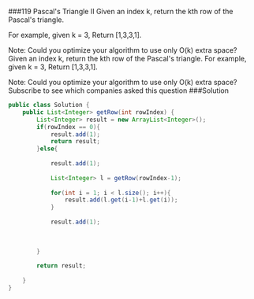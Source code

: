 ###119 Pascal's Triangle II
Given an index k, return the kth row of the Pascal's triangle.

For example, given k = 3,
Return [1,3,3,1].


Note:
Could you optimize your algorithm to use only O(k) extra space?
Given an index k, return the kth row of the Pascal's triangle.
For example, given k = 3,
Return [1,3,3,1].

Note:
Could you optimize your algorithm to use only O(k) extra space?
Subscribe to see which companies asked this question
###Solution
```java
public class Solution {
    public List<Integer> getRow(int rowIndex) {
        List<Integer> result = new ArrayList<Integer>();
        if(rowIndex == 0){
            result.add(1);
            return result;
        }else{
            
            result.add(1);
            
            List<Integer> l = getRow(rowIndex-1);
            
            for(int i = 1; i < l.size(); i++){
                result.add(l.get(i-1)+l.get(i));
            }
            
            result.add(1);
            
            
            
        }
        
        return result;
        
    }
}